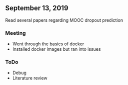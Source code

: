 ## September 13, 2019
Read several papers regarding MOOC dropout prediction
### Meeting
* Went through the basics of docker
* Installed docker images but ran into issues
### ToDo
* Debug 
* Literature review
